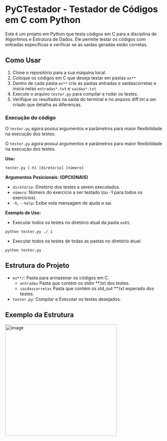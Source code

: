 # PyCTestador - Testador de Códigos em C com Python
Este é um projeto em Python que testa códigos em C para a disciplina de Algoritmos e Estrutura de Dados. Ele permite testar os códigos com entradas específicas e verificar se as saídas geradas estão corretas.

## Como Usar

1. Clone o repositório para a sua máquina local.
2. Coloque os códigos em C que deseja testar em pastas `ex**`
3. Dentro de cada pasta  `ex**` crie as pastas entradas e saidascorretas e insira nelas `entradas*.txt` e `saidas*.txt`
4. Execute o arquivo `tester.py` para compilar e rodar os testes.
5. Verifique os resultados na saída do terminal e no arquivo diff.txt a ser criado que detalha as diferenças.

### Execução do código
O `tester.py` agora possui argumentos e parâmetros para maior flexibilidade na execução dos testes.

O `tester.py` agora possui argumentos e parâmetros para maior flexibilidade na execução dos testes.

**Uso:**

```
tester.py [-h] [diretório] [número]
```

**Argumentos Posicionais: (OPCIONAIS)**

* `diretório`: Diretório dos testes a serem executados.
* `número`: Número do exercício a ser testado (ou -1 para todos os exercícios).
* `-h`, `--help`: Exibe esta mensagem de ajuda e sai.

**Exemplo de Uso:**

* Executar todos os testes no diretório atual da pasta `ex01`:

```
python tester.py ./ 1
```

* Executar todos os testes de todas as pastas no diretório atual:

```
python tester.py 
```


## Estrutura do Projeto

- `ex**/`: Pasta para armazenar os códigos em C.
  - `entradas` Pasta que contém os stdin **.txt dos testes.
  - `saidascorretas` Pasta que contém os std_out **.txt esperado dos testes.
- `tester.py`: Compilar e Executar os testes desejados.

## Exemplo da Estrutura
<img width="355" alt="image" src="https://github.com/bernardovieirarocha/TestadorC/assets/64905090/32963572-6c10-431b-a20f-436256a20c18">

